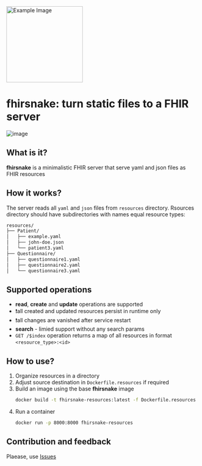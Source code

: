 <img src="coral snake.webp" alt="Example Image" height="200">

# fhirsnake: turn static files to a FHIR server

![image](https://img.shields.io/badge/fastapi-109989?style=for-the-badge&logo=FASTAPI&logoColor=white)


## What is it?
**fhirsnake** is a minimalistic FHIR server that serve yaml and json files as FHIR resources

## How it works?
The server reads all `yaml` and `json` files from `resources` directory.
Rsources directory should have subdirectories with names equal resource types:
```markdown
resources/
├── Patient/
│   ├── example.yaml
│   ├── john-doe.json
│   └── patient3.yaml
├── Questionnaire/
│   ├── questionnaire1.yaml
│   ├── questionnaire2.yaml
│   └── questionnaire3.yaml
```

## Supported operations
- **read**, **create** and **update** operations are supported
- ❗all created and updated resources persist in runtime only
- ❗all changes are vanished after service restart
- **search** - limied support without any search params
- `GET /$index` operation returns a map of all resources in format `<resource_type>:<id>`


## How to use?
1. Organize resources in a directory
2. Adjust source destination in `Dockerfile.resources` if required
3. Build an image using the base **fhirsnake** image
    ```bash
    docker build -t fhirsnake-resources:latest -f Dockerfile.resources .
    ```
4. Run a container
    ```bash
    docker run -p 8000:8000 fhirsnake-resources 
    ```
   
## Contribution and feedback
Plaease, use [Issues](https://github.com/beda-software/fhirsnake/issues)